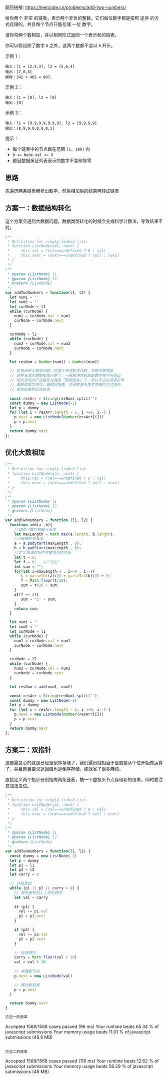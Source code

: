 题目链接: https://leetcode.cn/problems/add-two-numbers/

给你两个 非空 的链表，表示两个非负的整数。它们每位数字都是按照 逆序 的方式存储的，并且每个节点只能存储 一位 数字。

请你将两个数相加，并以相同形式返回一个表示和的链表。

你可以假设除了数字 `0` 之外，这两个数都不会以 `0` 开头。 

示例 1：
```
输入：l1 = [2,4,3], l2 = [5,6,4]
输出：[7,0,8]
解释：342 + 465 = 807.
```
示例 2：
```
输入：l1 = [0], l2 = [0]
输出：[0]
```
示例 3：
```
输入：l1 = [9,9,9,9,9,9,9], l2 = [9,9,9,9]
输出：[8,9,9,9,0,0,0,1]
```

提示：
- 每个链表中的节点数在范围 `[1, 100]` 内
- `0 <= Node.val <= 9`
- 题目数据保证列表表示的数字不含前导零


## 思路
先遍历两条链表解析出数字，然后相加后的结果再转成链表

## 方案一：数据结构转化
这个方案会遇到大数据问题，数据类型转化的时候会变成科学计数法，导致结果不对。

```JavaScript
/**
 * Definition for singly-linked list.
 * function ListNode(val, next) {
 *     this.val = (val===undefined ? 0 : val)
 *     this.next = (next===undefined ? null : next)
 * }
 */
/**
 * @param {ListNode} l1
 * @param {ListNode} l2
 * @return {ListNode}
 */
var addTwoNumbers = function(l1, l2) {
  let num1 = ''
  let num2 = ''
  let curNode = l1
  while (curNode) {
    num1 = curNode.val + num1
    curNode = curNode.next
  }

  curNode = l2
  while (curNode) {
    num2 = curNode.val + num2
    curNode = curNode.next
  }

  let resNum = Number(num1) + Number(num2)

  // 这里出现大数据问题，这里会变成科学计数，导致结果错误
  // 这样变成大数据相加问题了，一般解决方式就是数字转字符串出
  // 可以发现对于这题来说就是「颠倒是非」了，所以不应该将字符串
  // 再转成数字相加，再转回链表，应该直接去用字符串的方式得到
  // 相加结果然后转链表

  const resArr = String(resNum).split('')
  const dummy = new ListNode(-1)
  let p = dummy
  for (let i = resArr.length - 1; i >=0; i--) {
    p.next = new ListNode(Number(resArr[i]))
    p = p.next
  }
  return dummy.next
};
```

## 优化大数相加
```JavaScript
/**
 * Definition for singly-linked list.
 * function ListNode(val, next) {
 *     this.val = (val===undefined ? 0 : val)
 *     this.next = (next===undefined ? null : next)
 * }
 */
/**
 * @param {ListNode} l1
 * @param {ListNode} l2
 * @return {ListNode}
 */
var addTwoNumbers = function (l1, l2) {
  function add(a ,b){
    //取两个数字的最大长度
    let maxLength = Math.max(a.length, b.length);
    //用0去补齐长度
    a = a.padStart(maxLength , 0);
    b = b.padStart(maxLength , 0);
    //定义加法过程中需要用到的变量
    let t = 0;
    let f = 0;   //"进位"
    let sum = "";
    for(let i=maxLength-1 ; i>=0 ; i--){
       t = parseInt(a[i]) + parseInt(b[i]) + f;
       f = Math.floor(t/10);
       sum = t%10 + sum;
    }
    if(f == 1){
       sum = "1" + sum;
    }
    return sum;
  }

  let num1 = ''
  let num2 = ''
  let curNode = l1
  while (curNode) {
    num1 = curNode.val + num1
    curNode = curNode.next
  }

  curNode = l2
  while (curNode) {
    num2 = curNode.val + num2
    curNode = curNode.next
  }

  let resNum = add(num1, num2)

  const resArr = String(resNum).split('')
  const dummy = new ListNode(-1)
  let p = dummy
  for (let i = resArr.length - 1; i >=0; i--) {
    p.next = new ListNode(Number(resArr[i]))
    p = p.next
  }
  return dummy.next
};
```

## 方案二：双指针
这题最良心的就是已经是倒序存储了，我们遍历就相当于是直接从个位开始做运算了，并且题目要求返回值也是倒序存储，那就省了很多麻烦。

直接定义两个指针分别指向两条链表，搞一个虚拟头节点存储新的结果，同时要注意加法进位。

```JavaScript
/**
 * Definition for singly-linked list.
 * function ListNode(val, next) {
 *     this.val = (val===undefined ? 0 : val)
 *     this.next = (next===undefined ? null : next)
 * }
 */
/**
 * @param {ListNode} l1
 * @param {ListNode} l2
 * @return {ListNode}
 */
var addTwoNumbers = function(l1, l2) {
  const dummy = new ListNode(-1)
  let p = dummy
  let p1 = l1
  let p2 = l2
  let carry = 0

  // 开始累加
  while (p1 || p2 || carry > 0) {
    // 首先要先加上上次的进位
    let val = carry
    
    if (p1) {
      val += p1.val
      p1 = p1.next
    }

    if (p2) {
      val += p2.val
      p2 = p2.next
    }

    // 处理进位
    carry = Math.floor(val / 10)
    val = val % 10
    
    // 构建新节点
    p.next = new ListNode(val)

    // 移动新链表
    p = p.next
  }

  return dummy.next
}

方法一的效率
```
Accepted
1568/1568 cases passed (96 ms)
Your runtime beats 65.34 % of javascript submissions
Your memory usage beats 11.01 % of javascript submissions (46.8 MB)
```

方法二的效率
```
Accepted
1568/1568 cases passed (116 ms)
Your runtime beats 12.62 % of javascript submissions
Your memory usage beats 56.29 % of javascript submissions (46 MB)
```